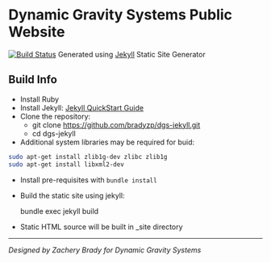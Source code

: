 # Dynamic Gravity Systems Public Website #

[![Build Status](https://travis-ci.org/DynamicGravitySystems/dgs-static-web.svg?branch=master)](https://travis-ci.org/DynamicGravitySystems/dgs-static-web)
Generated using [Jekyll][jekyll] Static Site Generator

## Build Info ##

- Install Ruby
- Install Jekyll: [Jekyll QuickStart Guide][jekyllqs]
- Clone the repository:
  - git clone https://github.com/bradyzp/dgs-jekyll.git
  - cd dgs-jekyll
- Additional system libraries may be required for buid: 
```bash
sudo apt-get install zlib1g-dev zlibc zlib1g
sudo apt-get install libxml2-dev
```
- Install pre-requisites with ```bundle install```
- Build the static site using jekyll:

    bundle exec jekyll build

- Static HTML source will be built in _site directory

---
*Designed by Zachery Brady for Dynamic Gravity Systems*

[jekyll]: https://jekyllrb.com/
[jekyllqs]: http://jekyllrb.com/docs/quickstart/
